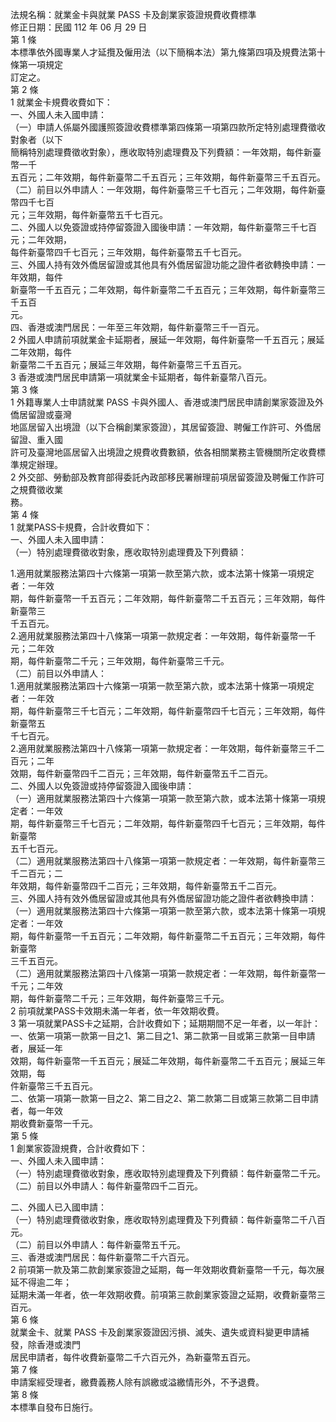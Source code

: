 法規名稱：就業金卡與就業 PASS 卡及創業家簽證規費收費標準  
修正日期：民國 112 年 06 月 29 日  
第 1 條  
本標準依外國專業人才延攬及僱用法（以下簡稱本法）第九條第四項及規費法第十條第一項規定  
訂定之。  
第 2 條  
1 就業金卡規費收費如下：  
一、外國人未入國申請：  
（一）申請人係屬外國護照簽證收費標準第四條第一項第四款所定特別處理費徵收對象者（以下  
簡稱特別處理費徵收對象），應收取特別處理費及下列費額：一年效期，每件新臺幣一千  
五百元；二年效期，每件新臺幣二千五百元；三年效期，每件新臺幣三千五百元。  
（二）前目以外申請人：一年效期，每件新臺幣三千七百元；二年效期，每件新臺幣四千七百  
元；三年效期，每件新臺幣五千七百元。  
二、外國人以免簽證或持停留簽證入國後申請：一年效期，每件新臺幣三千七百元；二年效期，  
每件新臺幣四千七百元；三年效期，每件新臺幣五千七百元。  
三、外國人持有效外僑居留證或其他具有外僑居留證功能之證件者欲轉換申請：一年效期，每件  
新臺幣一千五百元；二年效期，每件新臺幣二千五百元；三年效期，每件新臺幣三千五百  
元。  
四、香港或澳門居民：一年至三年效期，每件新臺幣三千一百元。  
2 外國人申請前項就業金卡延期者，展延一年效期，每件新臺幣一千五百元；展延二年效期，每件  
新臺幣二千五百元；展延三年效期，每件新臺幣三千五百元。  
3 香港或澳門居民申請第一項就業金卡延期者，每件新臺幣八百元。  
第 3 條  
1 外籍專業人士申請就業 PASS 卡與外國人、香港或澳門居民申請創業家簽證及外僑居留證或臺灣  
地區居留入出境證（以下合稱創業家簽證），其居留簽證、聘僱工作許可、外僑居留證、重入國  
許可及臺灣地區居留入出境證之規費收費數額，依各相關業務主管機關所定收費標準規定辦理。  
2 外交部、勞動部及教育部得委託內政部移民署辦理前項居留簽證及聘僱工作許可之規費徵收業  
務。  
第 4 條  
1 就業PASS卡規費，合計收費如下：  
一、外國人未入國申請：  
（一）特別處理費徵收對象，應收取特別處理費及下列費額：  


1.適用就業服務法第四十六條第一項第一款至第六款，或本法第十條第一項規定者：一年效  
期，每件新臺幣一千五百元；二年效期，每件新臺幣二千五百元；三年效期，每件新臺幣三  
千五百元。  
2.適用就業服務法第四十八條第一項第一款規定者：一年效期，每件新臺幣一千元；二年效  
期，每件新臺幣二千元；三年效期，每件新臺幣三千元。  
（二）前目以外申請人：  
1.適用就業服務法第四十六條第一項第一款至第六款，或本法第十條第一項規定者：一年效  
期，每件新臺幣三千七百元；二年效期，每件新臺幣四千七百元；三年效期，每件新臺幣五  
千七百元。  
2.適用就業服務法第四十八條第一項第一款規定者：一年效期，每件新臺幣三千二百元；二年  
效期，每件新臺幣四千二百元；三年效期，每件新臺幣五千二百元。  
二、外國人以免簽證或持停留簽證入國後申請：  
（一）適用就業服務法第四十六條第一項第一款至第六款，或本法第十條第一項規定者：一年效  
期，每件新臺幣三千七百元；二年效期，每件新臺幣四千七百元；三年效期，每件新臺幣  
五千七百元。  
（二）適用就業服務法第四十八條第一項第一款規定者：一年效期，每件新臺幣三千二百元；二  
年效期，每件新臺幣四千二百元；三年效期，每件新臺幣五千二百元。  
三、外國人持有效外僑居留證或其他具有外僑居留證功能之證件者欲轉換申請：  
（一）適用就業服務法第四十六條第一項第一款至第六款，或本法第十條第一項規定者：一年效  
期，每件新臺幣一千五百元；二年效期，每件新臺幣二千五百元；三年效期，每件新臺幣  
三千五百元。  
（二）適用就業服務法第四十八條第一項第一款規定者：一年效期，每件新臺幣一千元；二年效  
期，每件新臺幣二千元；三年效期，每件新臺幣三千元。  
2 前項就業PASS卡效期未滿一年者，依一年效期收費。  
3 第一項就業PASS卡之延期，合計收費如下；延期期間不足一年者，以一年計：  
一、依第一項第一款第一目之1、第二目之1、第二款第一目或第三款第一目申請者，展延一年  
效期，每件新臺幣一千五百元；展延二年效期，每件新臺幣二千五百元；展延三年效期，每  
件新臺幣三千五百元。  
二、依第一項第一款第一目之2、第二目之2、第二款第二目或第三款第二目申請者，每一年效  
期收費新臺幣一千元。  
第 5 條  
1 創業家簽證規費，合計收費如下：  
一、外國人未入國申請：  
（一）特別處理費徵收對象，應收取特別處理費及下列費額：每件新臺幣二千元。  
（二）前目以外申請人：每件新臺幣四千二百元。  


二、外國人已入國申請：  
（一）特別處理費徵收對象，應收取特別處理費及下列費額：每件新臺幣二千八百元。  
（二）前目以外申請人：每件新臺幣五千元。  
三、香港或澳門居民：每件新臺幣二千六百元。  
2 前項第一款及第二款創業家簽證之延期，每一年效期收費新臺幣一千元，每次展延不得逾二年；  
延期未滿一年者，依一年效期收費。前項第三款創業家簽證之延期，收費新臺幣三百元。  
第 6 條  
就業金卡、就業 PASS 卡及創業家簽證因污損、滅失、遺失或資料變更申請補發，除香港或澳門  
居民申請者，每件收費新臺幣二千六百元外，為新臺幣五百元。  
第 7 條  
申請案經受理者，繳費義務人除有誤繳或溢繳情形外，不予退費。  
第 8 條  
本標準自發布日施行。  


